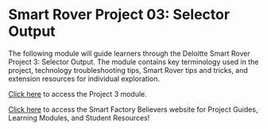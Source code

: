 # Smart Rover Project 03: Selector Output
The following module will guide learners through the Deloitte Smart Rover Project 3: Selector Output.  The module contains key terminology used in the project, technology troubleshooting tips, Smart Rover tips and tricks, and extension resources for individual exploration.  

[Click here](https://dolmlh5574izq.cloudfront.net/learning-modules/project-3-selector-output/index.html) to access the Project 3 module.

[Click here](https://dolmlh5574izq.cloudfront.net/purpose.html) to access the Smart Factory Believers website for Project Guides, Learning Modules, and Student Resources!